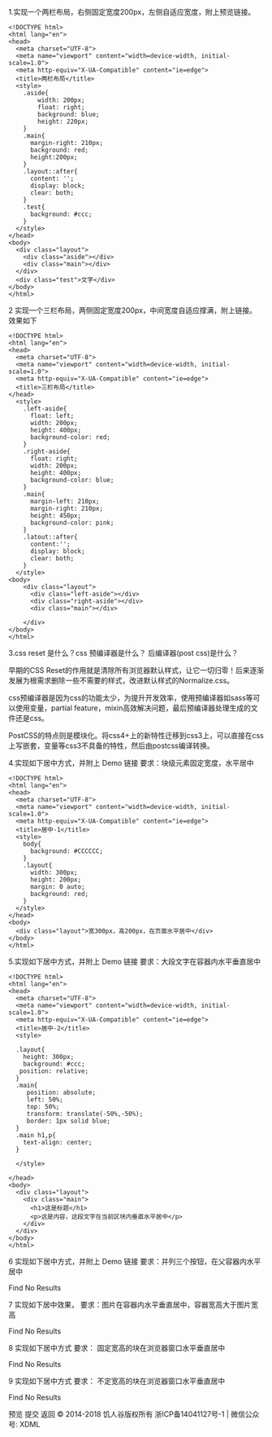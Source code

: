 1.实现一个两栏布局，右侧固定宽度200px，左侧自适应宽度，附上预览链接。
```
<!DOCTYPE html>
<html lang="en">
<head>
  <meta charset="UTF-8">
  <meta name="viewport" content="width=device-width, initial-scale=1.0">
  <meta http-equiv="X-UA-Compatible" content="ie=edge">
  <title>两栏布局</title>
  <style>
    .aside{
        width: 200px;
        float: right;
        background: blue;
        height: 220px;
    }
    .main{ 
      margin-right: 210px;
      background: red;
      height:200px;
    }
    .layout::after{
      content: '';
      display: block;
      clear: both;
    }
    .test{
      background: #ccc;
    }
  </style>
</head>
<body>
  <div class="layout">
    <div class="aside"></div>
    <div class="main"></div>
  </div>
  <div class="test">文字</div>
</body>
</html>
```


2
实现一个三栏布局，两侧固定宽度200px，中间宽度自适应撑满，附上链接。
效果如下

```
<!DOCTYPE html>
<html lang="en">
<head>
  <meta charset="UTF-8">
  <meta name="viewport" content="width=device-width, initial-scale=1.0">
  <meta http-equiv="X-UA-Compatible" content="ie=edge">
  <title>三栏布局</title>
</head>
  <style>
    .left-aside{
      float: left;
      width: 200px;
      height: 400px;
      background-color: red;
    }
    .right-aside{
      float: right;
      width: 200px;
      height: 400px;
      background-color: blue;
    }
    .main{
      margin-left: 210px;
      margin-right: 210px;
      height: 450px;
      background-color: pink;
    }
    .latout::after{
      content:'';
      display: block;
      clear: both;
    }
  </style>
<body>
    <div class="layout">
      <div class="left-aside"></div>
      <div class="right-aside"></div>
      <div class="main"></div>
      
    </div>
</body>
</html>
```
 



3.css reset 是什么？css 预编译器是什么？ 后编译器(post css)是什么？

早期的CSS Reset的作用就是清除所有浏览器默认样式，让它一切归零！后来逐渐发展为根需求删除一些不需要的样式，改进默认样式的Normalize.css。

css预编译器是因为css的功能太少，为提升开发效率，使用预编译器如sass等可以使用变量，partial feature，mixin高效解决问题，最后预编译器处理生成的文件还是css。

PostCSS的特点则是模块化。将css4+上的新特性迁移到css3上，可以直接在css上写嵌套，变量等css3不具备的特性，然后由postcss编译转换。
 

4.实现如下居中方式，并附上 Demo 链接
要求：块级元素固定宽度，水平居中

```
<!DOCTYPE html>
<html lang="en">
<head>
  <meta charset="UTF-8">
  <meta name="viewport" content="width=device-width, initial-scale=1.0">
  <meta http-equiv="X-UA-Compatible" content="ie=edge">
  <title>居中-1</title>
  <style>
    body{
      background: #CCCCCC;
    }
    .layout{
      width: 300px;
      height: 200px;
      margin: 0 auto;
      background: red;
    }
  </style>
</head>
<body>
  <div class="layout">宽300px，高200px，在页面水平居中</div>
</body>
</html>
```
 

5.实现如下居中方式，并附上 Demo 链接
要求：大段文字在容器内水平垂直居中

```
<!DOCTYPE html>
<html lang="en">
<head>
  <meta charset="UTF-8">
  <meta name="viewport" content="width=device-width, initial-scale=1.0">
  <meta http-equiv="X-UA-Compatible" content="ie=edge">
  <title>居中-2</title>
  <style>
  
  .layout{
    height: 300px;
    background: #ccc;
   position: relative;
  }
  .main{
     position: absolute;
     left: 50%;
     top: 50%;
     transform: translate(-50%,-50%);
     border: 1px solid blue;
  }
  .main h1,p{
    text-align: center;
  }
  
  </style>
  
</head>
<body>
  <div class="layout">
    <div class="main">
      <h1>这是标题</h1>
      <p>这是内容，这段文字在当前区块内垂直水平居中</p>
    </div>
  </div>
</body>
</html>
```
 

6
实现如下居中方式，并附上 Demo 链接
要求：并列三个按钮，在父容器内水平居中


 


Find
No Results

7
实现如下居中效果，
要求：图片在容器内水平垂直居中，容器宽高大于图片宽高


 


Find
No Results

8
实现如下居中方式
要求： 固定宽高的块在浏览器窗口水平垂直居中


 


Find
No Results

9
实现如下居中方式
要求： 不定宽高的块在浏览器窗口水平垂直居中


 


Find
No Results

预览 提交 返回
© 2014-2018 饥人谷版权所有 浙ICP备14041127号-1 | 微信公众号: XDML